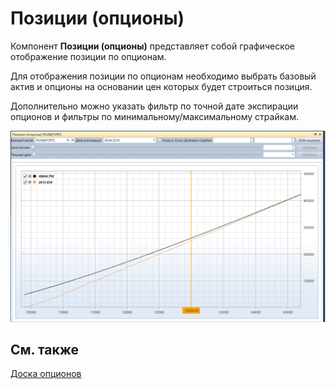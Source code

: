 # Позиции (опционы)

Компонент **Позиции (опционы)** представляет собой графическое отображение позиции по опционам.

Для отображения позиции по опционам необходимо выбрать базовый актив и опционы на основании цен которых будет строиться позиция.

Дополнительно можно указать фильтр по точной дате экспирации опционов и фильтры по минимальному\/максимальному страйкам.

![Terminal Graph options positions 00](../images/Terminal_Graph_options_positions_00.png)

## См. также

[Доска опционов](Terminal_option_desk.md)
